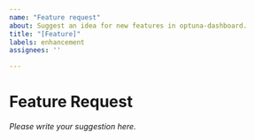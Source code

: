 ```yaml
---
name: "Feature request"
about: Suggest an idea for new features in optuna-dashboard.
title: "[Feature]"
labels: enhancement
assignees: ''

---
```


# Feature Request

*Please write your suggestion here.*
